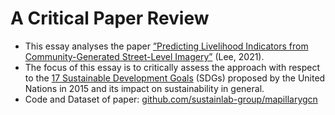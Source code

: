# A Critical Paper Review

- This essay analyses the paper [”Predicting Livelihood Indicators from Community-Generated Street-Level Imagery”](https://arxiv.org/abs/2006.08661) (Lee, 2021).
- The focus of this essay is to critically assess the approach with respect to the [17 Sustainable Development Goals](https://sdgs.un.org/goals) (SDGs) proposed by the United Nations in 2015 and its impact on sustainability in general.
- Code and Dataset of paper: [github.com/sustainlab-group/mapillarygcn](https://github.com/sustainlab-group/mapillarygcn)
